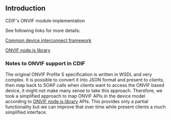 Introduction
------------
CDIF's ONVIF module implementation

See following links for more details: <br/>


[Common device interconnect framework](https://github.com/out4b/cdif)

[ONVIF node.js library](https://github.com/agsh/onvif)

### Notes to ONVIF support in CDIF
The original ONVIF Profile S specification is written in WSDL and very complex. It is possible to convert it into JSON format and present to clients, then map back to SOAP calls when clients want to access the ONVIF based device, it might not make many sense to take this approach. Therefore, we took a simplified approach to map ONVIF APIs in the device model according to [ONVIF node.js library](https://github.com/agsh/onvif) APIs. This provides only a partial functionality but we can improve that over time while present clients a much simplified interface.
